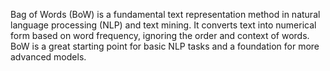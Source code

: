 Bag of Words (BoW) is a fundamental text representation method in natural language processing (NLP) and text mining. It converts text into numerical form based on word frequency, ignoring the order and context of words. BoW is a great starting point for basic NLP tasks and a foundation for more advanced models.
